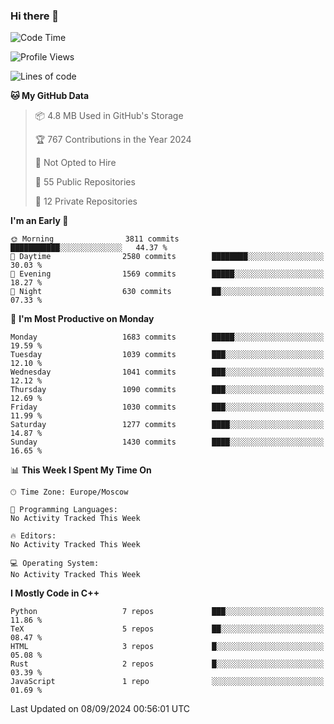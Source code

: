 ### Hi there 👋

<!--
**SemenMartynov/SemenMartynov** is a ✨ _special_ ✨ repository because its `README.md` (this file) appears on your GitHub profile.

Here are some ideas to get you started:

- 🔭 I’m currently working on ...
- 🌱 I’m currently learning ...
- 👯 I’m looking to collaborate on ...
- 🤔 I’m looking for help with ...
- 💬 Ask me about ...
- 📫 How to reach me: ...
- 😄 Pronouns: ...
- ⚡ Fun fact: ...
-->

<!--START_SECTION:waka-->
![Code Time](http://img.shields.io/badge/Code%20Time-0%20secs-blue)

![Profile Views](http://img.shields.io/badge/Profile%20Views-3-blue)

![Lines of code](https://img.shields.io/badge/From%20Hello%20World%20I%27ve%20Written-6.8%20million%20lines%20of%20code-blue)

**🐱 My GitHub Data** 

> 📦 4.8 MB Used in GitHub's Storage 
 > 
> 🏆 767 Contributions in the Year 2024
 > 
> 🚫 Not Opted to Hire
 > 
> 📜 55 Public Repositories 
 > 
> 🔑 12 Private Repositories 
 > 
**I'm an Early 🐤** 

```text
🌞 Morning                3811 commits        ███████████░░░░░░░░░░░░░░   44.37 % 
🌆 Daytime                2580 commits        ████████░░░░░░░░░░░░░░░░░   30.03 % 
🌃 Evening                1569 commits        █████░░░░░░░░░░░░░░░░░░░░   18.27 % 
🌙 Night                  630 commits         ██░░░░░░░░░░░░░░░░░░░░░░░   07.33 % 
```
📅 **I'm Most Productive on Monday** 

```text
Monday                   1683 commits        █████░░░░░░░░░░░░░░░░░░░░   19.59 % 
Tuesday                  1039 commits        ███░░░░░░░░░░░░░░░░░░░░░░   12.10 % 
Wednesday                1041 commits        ███░░░░░░░░░░░░░░░░░░░░░░   12.12 % 
Thursday                 1090 commits        ███░░░░░░░░░░░░░░░░░░░░░░   12.69 % 
Friday                   1030 commits        ███░░░░░░░░░░░░░░░░░░░░░░   11.99 % 
Saturday                 1277 commits        ████░░░░░░░░░░░░░░░░░░░░░   14.87 % 
Sunday                   1430 commits        ████░░░░░░░░░░░░░░░░░░░░░   16.65 % 
```


📊 **This Week I Spent My Time On** 

```text
🕑︎ Time Zone: Europe/Moscow

💬 Programming Languages: 
No Activity Tracked This Week

🔥 Editors: 
No Activity Tracked This Week

💻 Operating System: 
No Activity Tracked This Week
```

**I Mostly Code in C++** 

```text
Python                   7 repos             ███░░░░░░░░░░░░░░░░░░░░░░   11.86 % 
TeX                      5 repos             ██░░░░░░░░░░░░░░░░░░░░░░░   08.47 % 
HTML                     3 repos             █░░░░░░░░░░░░░░░░░░░░░░░░   05.08 % 
Rust                     2 repos             █░░░░░░░░░░░░░░░░░░░░░░░░   03.39 % 
JavaScript               1 repo              ░░░░░░░░░░░░░░░░░░░░░░░░░   01.69 % 
```




 Last Updated on 08/09/2024 00:56:01 UTC
<!--END_SECTION:waka-->